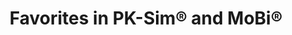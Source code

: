 ---
title:  "Favorites in PK-Sim® and MoBi®"
description: "Favorites is another very powerful feature available out of the box in PK-Sim® and MoBi® that will help you be more productive. This turorial teaches you all you need to know about them." 
full_url: "http://www.systems-biology.com/uploads/pics/Favorites.mp4"
icon: play 
---